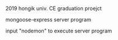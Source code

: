 2019 hongik univ. CE graduation proejct

mongoose-express server program

input "nodemon" to execute server program


